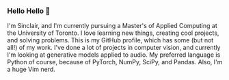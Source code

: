 ### Hello Hello 👋

I'm Sinclair, and I'm currently pursuing a Master's of Applied Computing at the University of Toronto.
I love learning new things, creating cool projects, and solving problems.
This is my GitHub profile, which has some (but not all!) of my work.
I've done a lot of projects in computer vision, and currently I'm looking at generative models applied to audio.
My preferred language is Python of course, because of PyTorch, NumPy, SciPy, and Pandas.
Also, I'm a huge Vim nerd.
